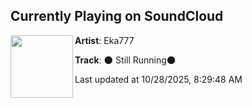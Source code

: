## Currently Playing on SoundCloud

[<img align="left" width="100" src="https://i1.sndcdn.com/artworks-aXh8Sh3fVPDIb66Z-3CzlOg-t500x500.jpg">](https://soundcloud.com/ekaterina-leary/still-running)

**Artist**: Eka777 

**Track**: 🌑 Still Running🌑

Last updated at 10/28/2025, 8:29:48 AM
